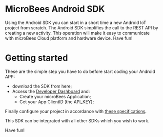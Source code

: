 # MicroBees Android SDK
Using the Android SDK you can start in a short time a new Android IoT project from scratch.
The Android SDK simplifies the call to the REST API by creating a new activity. This operation will make it easy to communicate with microBees Cloud platform and hardware device.
Have fun!

# Getting started
These are the simple step you have to do before start coding your Android APP:
<ul><li>download the SDK from here;</li>
<li>Access the <a href="http://developers.microbees.com/dashboard" target="_blank">Developer Dashboard</a> and:<ul>
<li>Create your microBees Application;</li>
<li>Get your App ClientID (the API_KEY);</li>
</ul></li>
</ul>

Finally configure your project in accordance with <a href="http://developers.microbees.com/documentation/#getting-started-android" target="_blank">these specifications</a>.</li>
</ul>

This SDK can be integrated with all other SDKs which you wish to work.

Have fun!
